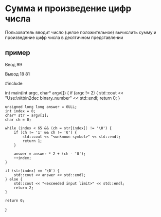 # Сумма и произведение цифр числа
Пользователь вводит число (целое положительное)
вычислить сумму и произведение цифр числа в десятичном представлении 
## пример 

Ввод 99

Вывод 18 81

#include <iostream>

int main(int argc, char* argv[])
{
    if (argc != 2) {
        std::cout << "Use:\n\tbin2dec binary_number" << std::endl;
        return 0;
    }

    unsigned long long answer = 0ULL;
    int index = 0;
    char* str = argv[1];
    char ch = 0;

    while (index < 65 && (ch = str[index]) != '\0') {
        if (ch != '1' && ch != '0') {
            std::cout << "<unknown symbol>" << std::endl;
            return 1;
        }

        answer = answer * 2 + (ch - '0');
        ++index;
    }

    if (str[index] == '\0') {
        std::cout << answer << std::endl;
    } else {
        std::cout << "<exceeded input limit>" << std::endl;
        return 2;
    }

    return 0;
}
